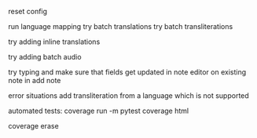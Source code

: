 reset config

run language mapping
try batch translations
try batch transliterations

try adding inline translations

try adding batch audio

try typing and make sure that fields get updated
    in note editor on existing note
    in add note

error situations
    add transliteration from a language which is not supported

automated tests:
coverage run -m pytest
coverage html

coverage erase